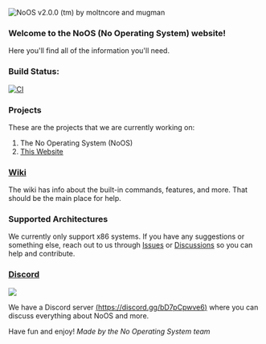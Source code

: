 ![NoOS v2.0.0 (tm) by moltncore and mugman](https://raw.githubusercontent.com/NoOperatingSys/Assets/master/Pictures/logo.png)
### Welcome to the NoOS (No Operating System) website!
Here you'll find all of the information you'll need.

### Build Status:
[![CI](https://github.com/NoOperatingSys/NoOperatingSystem/actions/workflows/main.yml/badge.svg)](https://github.com/NoOperatingSys/NoOperatingSystem/actions/workflows/main.yml)
### Projects
These are the projects that we are currently working on:
1. The No Operating System (NoOS)
2. [This Website](https://nooperatingsys.github.io/)

### [Wiki](https://github.com/NoOperatingSys/NoOperatingSystem/wiki)
The wiki has info about the built-in commands, features, and more. That should be the main place for help.

### Supported Architectures
We currently only support x86 systems. If you have any suggestions or something else, reach out to us through [Issues](https://github.com/NOperatingSystem/NOperatingSystem/issues) or [Discussions](https://github.com/NOperatingSystem/NOperatingSystem/discussions) so you can help and contribute.

### [Discord](https://discord.gg/bD7pCpwve6)
<img src="https://discord.com/api/v9/guilds/829798084207706152/widget.png"/>

We have a Discord server [(https://discord.gg/bD7pCpwve6)](https://discord.gg/bD7pCpwve6) where you can discuss everything about NoOS and more.

Have fun and enjoy!
*Made by the No Operating System team*
